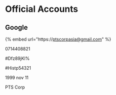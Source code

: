 # Official Accounts

## Google

{% embed url="https://ptscorpasia@gmail.com" %}

0714408821

\#Dfz89jKl%

\#Histp54321

1999 nov 11

PTS Corp





